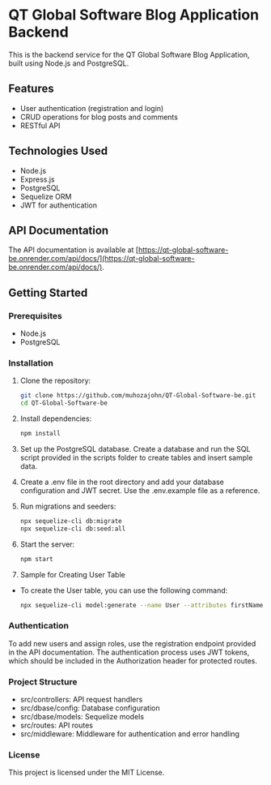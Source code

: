 # QT Global Software Blog Application Backend

This is the backend service for the QT Global Software Blog Application, built using Node.js and PostgreSQL.

## Features

- User authentication (registration and login)
- CRUD operations for blog posts and comments
- RESTful API

## Technologies Used

- Node.js
- Express.js
- PostgreSQL
- Sequelize ORM
- JWT for authentication

## API Documentation

The API documentation is available at [https://qt-global-software-be.onrender.com/api/docs/](https://qt-global-software-be.onrender.com/api/docs/).

## Getting Started

### Prerequisites

- Node.js
- PostgreSQL

### Installation

1. Clone the repository:
   ```bash
   git clone https://github.com/muhozajohn/QT-Global-Software-be.git
   cd QT-Global-Software-be
2. Install dependencies:
   ```bash
   npm install
3. Set up the PostgreSQL database. Create a database and run the SQL script provided in the scripts folder to create tables and insert sample data.

4. Create a .env file in the root directory and add your database configuration and JWT secret. Use the .env.example file as a reference.

5. Run migrations and seeders:
   ```bash
   npx sequelize-cli db:migrate
   npx sequelize-cli db:seed:all
6. Start the server:
    ```bash
    npm start
7. Sample for Creating User Table
- To create the User table, you can use the following command:
   ```bash
   npx sequelize-cli model:generate --name User --attributes firstName:string,lastName:string,email:string,password:string,avatar:string

### Authentication
To add new users and assign roles, use the registration endpoint provided in the API documentation. The authentication process uses JWT tokens, which should be included in the Authorization header for protected routes.

### Project Structure
- src/controllers: API request handlers
- src/dbase/config: Database configuration
- src/dbase/models: Sequelize models
- src/routes: API routes
- src/middleware: Middleware for authentication and error handling
### License
This project is licensed under the MIT License.
   
